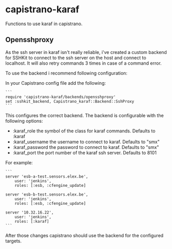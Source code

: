 # capistrano-karaf

Functions to use karaf in capistrano.

## Opensshproxy
As the ssh server in karaf isn't really reliable,  i've created a custom backend for SSHKit to connect to the ssh server on the host and connect to localhost.  It will also retry commands 3 times in case of a command error.

To use the backend i recommend following configuration:

In your Capistrano config file add the following:

    ```
    require 'capistrano-karaf/backends/opensshproxy'        
    set :sshkit_backend, Capistrano_karaf::Backend::SshProxy
    ```

This configures the correct backend.  The backend is configurable with the following options:

- :karaf\_role the symbol of the class for karaf commands.  Defaults to :karaf
- :karaf\_username the username to connect to karaf.  Defaults to "smx"
- :karaf\_password the password to connect to karaf.  Defaults to "smx"
- :karaf\_port the port number of the karaf ssh server.  Defaults to 8101

For example:

    ```
    server 'esb-a-test.sensors.elex.be',
        user: 'jenkins',
        roles: [:esb, :cfengine_update]

    server 'esb-b-test.sensors.elex.be',
        user: 'jenkins',
        roles: [:esb, :cfengine_update]

    server '10.32.16.22',
        user: 'jenkins',
        roles: [:karaf]
    ```

After those changes capistrano should use the backend for the configured targets.

